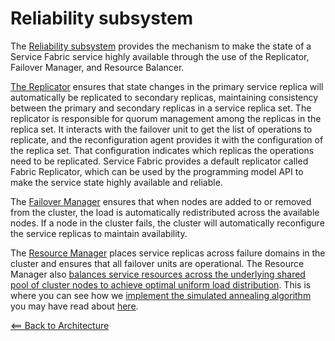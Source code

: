 # Reliability subsystem

The [Reliability subsystem](https://github.com/Microsoft/service-fabric/tree/master/src/prod/src/Reliability) provides the mechanism to make the state of a Service Fabric service highly available through the use of the Replicator, Failover Manager, and Resource Balancer.  

[The Replicator](https://github.com/Microsoft/service-fabric/tree/master/src/prod/src/Reliability/Replication) ensures that state changes in the primary service replica will automatically be replicated to secondary replicas, maintaining consistency between the primary and secondary replicas in a service replica set. The replicator is responsible for quorum management among the replicas in the replica set. It interacts with the failover unit to get the list of operations to replicate, and the reconfiguration agent provides it with the configuration of the replica set. That configuration indicates which replicas the operations need to be replicated. Service Fabric provides a default replicator called Fabric Replicator, which can be used by the programming model API to make the service state highly available and reliable.  

The [Failover Manager](https://github.com/Microsoft/service-fabric/tree/master/src/prod/src/Reliability/Failover/fm) ensures that when nodes are added to or removed from the cluster, the load is automatically redistributed across the available nodes. If a node in the cluster fails, the cluster will automatically reconfigure the service replicas to maintain availability.  

The [Resource Manager](https://github.com/Microsoft/service-fabric/tree/master/src/prod/src/Reliability/Failover/ra) places service replicas across failure domains in the cluster and ensures that all failover units are operational. The Resource Manager also [balances service resources across the underlying shared pool of cluster nodes to achieve optimal uniform load distribution](https://github.com/Microsoft/service-fabric/tree/f258f7579af9643dac6b1c75c93db9a3bcd28fdd/src/prod/src/Reliability/LoadBalancing). This is where you can see how we [implement the simulated annealing algorithm](https://github.com/Microsoft/service-fabric/blob/2ae6e44d1dce5c4f4f615cc46e6ed19190176e4c/src/prod/src/Reliability/LoadBalancing/Searcher.cpp#L1453) you may have read about [here](https://blogs.msdn.microsoft.com/azureservicefabric/2016/01/14/service-fabric-under-the-hood-the-cluster-resource-manager-part-2/).  

[<== Back to Architecture](https://github.com/GitTorre/service-fabric/tree/master/Architecture#_explorer)
